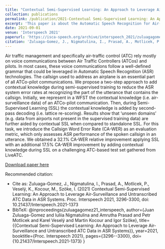 ```yaml
---
title: "Contextual Semi-Supervised Learning: An Approach to Leverage Air-Surveillance and Untranscribed ATC Data in ASR Systems"
collection: publications
permalink: /publication/2021-Contextual Semi-Supervised Learning: An Approach to Leverage
excerpt: 'This paper is about the Automatic Speech Recognition for Air-traffic Control Communications'
date: 2021-09-01
venue: 'Interspeech 2021'
paperurl: 'https://isca-speech.org/archive/interspeech_2021/zuluagagomez21_interspeech.html'
citation: 'Zuluaga-Gomez, J., Nigmatulina, I., Prasad, A., Motlicek, P., Veselý, K., Kocour, M., Szöke, I. (2021) Contextual Semi-Supervised Learning: An Approach to Leverage Air-Surveillance and Untranscribed ATC Data in ASR Systems. Proc. Interspeech 2021, 3296-3300, doi: 10.21437/Interspeech.2021-1373.'
---
```


Air traffic management and specifically air-traffic control (ATC) rely mostly on voice communications between Air Traffic Controllers (ATCos) and pilots. In most cases, these voice communications follow a well-defined grammar that could be leveraged in Automatic Speech Recognition (ASR) technologies. The callsign used to address an airplane is an essential part of all ATCo-pilot communications. We propose a two-step approach to add contextual knowledge during semi-supervised training to reduce the ASR system error rates at recognizing the part of the utterance that contains the callsign. Initially, we represent in a WFST the contextual knowledge (i.e. air-surveillance data) of an ATCo-pilot communication. Then, during Semi-Supervised Learning (SSL) the contextual knowledge is added by second-pass decoding (i.e. lattice re-scoring). Results show that ‘unseen domains’ (e.g. data from airports not present in the supervised training data) are further aided by contextual SSL when compared to standalone SSL. For this task, we introduce the Callsign Word Error Rate (CA-WER) as an evaluation metric, which only assesses ASR performance of the spoken callsign in an utterance. We obtained a 32.1% CA-WER relative improvement applying SSL with an additional 17.5% CA-WER improvement by adding contextual knowledge during SSL on a challenging ATC-based test set gathered from LiveATC.

[Download paper here](https://github.com/JuanPZuluaga/JuanPZuluaga.github.io/blob/master/files/pdf/2021_Contextual%20Semi-Supervised%20Learning:%20An%20Approach%20to%20Leverage%20Air-Surveillance%202021.pdf)

Recommended citation: 

- Cite as: Zuluaga-Gomez, J., Nigmatulina, I., Prasad, A., Motlicek, P., Veselý, K., Kocour, M., Szöke, I. (2021) Contextual Semi-Supervised Learning: An Approach to Leverage Air-Surveillance and Untranscribed ATC Data in ASR Systems. Proc. Interspeech 2021, 3296-3300, doi: 10.21437/Interspeech.2021-1373
- BibTeX:
@inproceedings{zuluagagomez21_interspeech,
  author={Juan Zuluaga-Gomez and Iuliia Nigmatulina and Amrutha Prasad and Petr Motlicek and Karel Veselý and Martin Kocour and Igor Szöke},
  title={{Contextual Semi-Supervised Learning: An Approach to Leverage Air-Surveillance and Untranscribed ATC Data in ASR Systems}},
  year=2021,
  booktitle={Proc. Interspeech 2021},
  pages={3296--3300},
  doi={10.21437/Interspeech.2021-1373}
}
